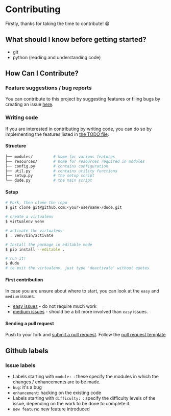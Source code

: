
# Contributing

Firstly, thanks for taking the time to contribute! :grin:

## What should I know before getting started?
- git
- python (reading and understanding code)

## How Can I Contribute?
### Feature suggestions / bug reports
You can contribute to this project by suggesting features or filing bugs by creating an issue [here](https://github.com/dude-pa/dude/issues/new).
### Writing code
If you are interested in contributing by writing code, you can do so by implementing the features listed in [the TODO file](TODO.md).  
#### Structure
```sh
├── modules/         # home for various features
├── resources/       # home for resources required in modules
├── config.py        # contains configuration
├── util.py          # contains utility functions
├── setup.py         # the setup script
└── dude.py          # the main script
```
#### Setup
```bash
# Fork, then clone the repo
$ git clone git@github.com:<your-username>/dude.git

# create a virtualenv
$ virtualenv venv  

# activate the virtualenv
$ . venv/bin/activate

# Install the package in editable mode
$ pip install --editable .

# run it!
$ dude
# to exit the virtualenv, just type 'deactivate' without quotes
```
#### First contribution
In case you are unsure about where to start, you can look at the `easy` and `medium` issues. 
- [easy issues](https://github.com/dude-pa/dude/issues?q=is%3Aopen+is%3Aissue+label%3A%22difficulty%3A+easy%22) - do not require much work
- [medium issues](https://github.com/dude-pa/dude/issues?q=is%3Aissue+is%3Aopen+label%3A%22difficulty%3A+medium%22) - should be a bit more involved than `easy` issues.

#### Sending a pull request
Push to your fork and [submit a pull request](https://github.com/dude-pa/dude/compare/). Follow the [pull request template](https://github.com/dude-pa/dude/blob/master/.github/PULL_REQUEST_TEMPLATE.md)  

## Github labels
### Issue labels
- Labels starting with `module: `: these specify the modules in which the changes / enhancements are to be made.
- `bug`: it's a bug
- `enhancement`: hacking on the existing code
- Labels starting with `difficulty: `: specify the difficulty levels of the issue, depending on the work to be done to complete it.
- `new feature`: new feature introduced
